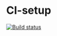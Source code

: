 # CI-setup
[![Build status](https://ci.appveyor.com/api/projects/status/6s2g2ac4o54vcypx?svg=true)](https://ci.appveyor.com/project/Moitomik/ci-setup)
